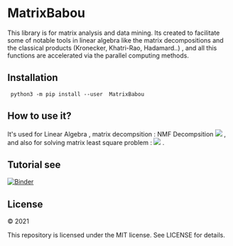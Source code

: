 # MatrixBabou
  
This library is for matrix analysis and data mining. Its created to facilitate some of notable tools in linear algebra like the matrix decompositions and the classical products (Kronecker, Khatri-Rao, Hadamard..) , and all this functions are accelerated via the parallel computing methods.

## Installation
``` python3 -m pip install --user  MatrixBabou```



## How to use it?
It's used for Linear Algebra , matrix decompsition : NMF Decompsition <img src="https://render.githubusercontent.com/render/math?math=%5Cmathbf%7BA%5Capprox%20UV%7D%20"> ,
 and also for solving  matrix least square problem  : <img src="https://render.githubusercontent.com/render/math?math=%5Cmathbf%7B%5C%7CAX-B%5C%7C_2%5E2%3D%20%5Csum_%7Bi%3D1%7D%5E%7Bn%7D%20%5C%7CAx_i-%20b_i%5C%7C_2%20%5E2%7D">
.



## Tutorial see
[![Binder](https://mybinder.org/badge_logo.svg)](https://mybinder.org/v2/gh/mohamedlaminebabou/BABOUMATH/HEAD)
 
## License

© 2021 

This repository is licensed under the MIT license. See LICENSE for details.
